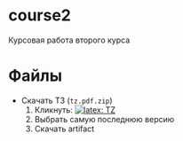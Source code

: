 # course2
Курсовая работа второго курса

# Файлы
- Скачать ТЗ (`tz.pdf.zip`) 
	1. Кликнуть: [![latex: TZ](https://github.com/ik-hse-projects/course_tpl/actions/workflows/tz.yml/badge.svg)](https://github.com/ik-hse-projects/course_tpl/actions/workflows/tz.yml)
	2. Выбрать самую последнюю версию
	3. Скачать artifact

